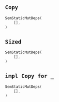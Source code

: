 ## `Copy`

```rust
SemStaticMutDeps(
    [],
)
```

## `Sized`

```rust
SemStaticMutDeps(
    [],
)
```

## `impl Copy for _`

```rust
SemStaticMutDeps(
    [],
)
```
